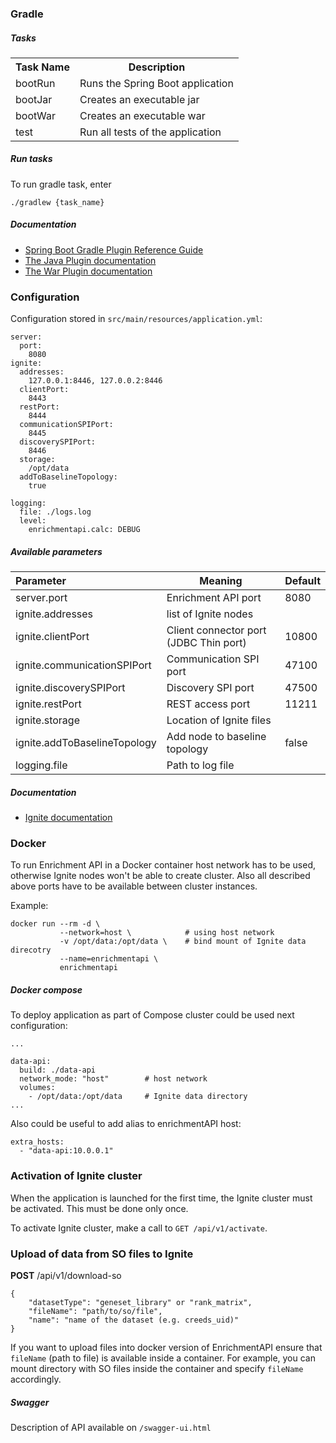 ### Gradle

##### Tasks

<table>
    <tr>
        <th>Task Name</th>
        <th>Description</th>
    </tr>
    <tr>
        <td>bootRun</td>
        <td>Runs the Spring Boot application</td>
    </tr>
    <tr>
        <td>bootJar</td>
        <td>Creates an executable jar</td>
    </tr>
    <tr>
        <td>bootWar</td>
        <td>Creates an executable war</td>
    </tr>
    <tr>
        <td>test</td>
        <td>Run all tests of the application</td>
    </tr>
</table>

##### Run tasks

To run gradle task, enter
```text
./gradlew {task_name}
```

##### Documentation

- <a href="https://docs.spring.io/spring-boot/docs/current/gradle-plugin/reference/pdf/spring-boot-gradle-plugin-reference.pdf">Spring Boot Gradle Plugin Reference Guide</a><br>
- <a href="https://docs.gradle.org/current/userguide/java_plugin.html">The Java Plugin documentation</a><br>
- <a href="https://docs.gradle.org/current/userguide/war_plugin.html">The War Plugin documentation</a><br>




### Configuration

Configuration stored in  `src/main/resources/application.yml`:

```
server:
  port:
    8080
ignite:
  addresses:
    127.0.0.1:8446, 127.0.0.2:8446
  clientPort:
    8443
  restPort:
    8444
  communicationSPIPort:
    8445
  discoverySPIPort:
    8446
  storage:
    /opt/data
  addToBaselineTopology:
    true

logging:
  file: ./logs.log
  level:
    enrichmentapi.calc: DEBUG
```


##### Available parameters 

| Parameter | Meaning | Default |
|:-----------|---------|---------|
| server.port                  | Enrichment API port         | 8080 |
| ignite.addresses             | list of Ignite nodes        |  |
| ignite.clientPort            | Client connector port (JDBC Thin port) | 10800 |
| ignite.communicationSPIPort  | Communication SPI port      | 47100 |
| ignite.discoverySPIPort      | Discovery SPI port          | 47500 |
| ignite.restPort              | REST access port            | 11211 |
| ignite.storage               | Location of Ignite files    |  |
| ignite.addToBaselineTopology | Add node to baseline topology | false |
| logging.file                 | Path to log file            |       |

##### Documentation
- <a href="https://apacheignite.readme.io/docs">Ignite documentation</a><br>

### Docker

To run Enrichment API in a Docker container host network has to be used, otherwise Ignite nodes won't be able
to create cluster. Also all described above ports have to be available between cluster instances.

Example:
```
docker run --rm -d \
           --network=host \            # using host network
           -v /opt/data:/opt/data \    # bind mount of Ignite data direcotry
           --name=enrichmentapi \
           enrichmentapi
```

##### Docker compose
To deploy application as part of Compose cluster could be used next configuration:
```
...

data-api:
  build: ./data-api
  network_mode: "host"        # host network
  volumes:
    - /opt/data:/opt/data     # Ignite data directory
...
```

Also could be useful to add alias to enrichmentAPI host:
```
extra_hosts:
  - "data-api:10.0.0.1"
```

### Activation of Ignite cluster

When the application is launched for the first time, the Ignite cluster must be activated. This must be done only once. 

To activate Ignite cluster, make a call to `GET /api/v1/activate`.


### Upload of data from SO files to Ignite

**POST** /api/v1/download-so

```text
{
	"datasetType": "geneset_library" or "rank_matrix",
	"fileName": "path/to/so/file",
	"name": "name of the dataset (e.g. creeds_uid)"
}
```

If you want to upload files into docker version of EnrichmentAPI ensure that `fileName` (path to file) is
available inside a container. For example, you can mount directory with SO files inside the container and specify  `fileName` 
accordingly.

##### Swagger

Description of API available on `/swagger-ui.html`